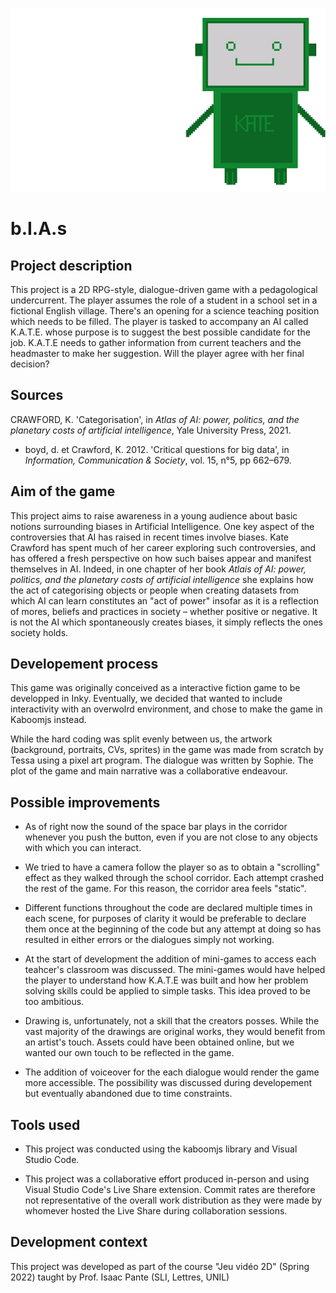 ![](assets/kateBanner.png)


# b.I.A.s

## Project description
This project is a 2D RPG-style, dialogue-driven game with a pedagological undercurrent. The player assumes the role of a student in a school set in a fictional English village. There's an opening for a science teaching position which needs to be filled. The player is tasked to accompany an AI called K.A.T.E. whose purpose is to suggest the best possible candidate for the job. K.A.T.E needs to gather information from current teachers and the headmaster to make her suggestion. Will the player agree with her final decision? 

## Sources
CRAWFORD, K. 'Categorisation', in _Atlas of AI: power, politics, and the planetary costs of artificial intelligence_, Yale University Press, 2021.

* boyd, d. et Crawford, K. 2012. 'Critical questions for big data', in _Information, Communication & Society_, vol. 15, n°5, pp 662–679.

## Aim of the game
This project aims to raise awareness in a young audience about basic notions surrounding biases in Artificial Intelligence. One key aspect of the controversies that AI has raised in recent times involve biases. Kate Crawford has spent much of her career exploring such controversies, and has offered a fresh perspective on how such baises appear and manifest themselves in AI. Indeed, in one chapter of her book _Atlais of AI: power, politics, and the planetary costs of artificial intelligence_ she explains how the act of categorising objects or people when creating datasets from which AI can learn constitutes an "act of power" insofar as it is a reflection of mores, beliefs and practices in society – whether positive or negative. It is not the AI which spontaneously creates biases, it simply reflects the ones society holds. 

## Developement process
This game was originally conceived as a interactive fiction game to be developped in Inky. Eventually, we decided that wanted to include interactivity with an overwolrd environment, and chose to make the game in Kaboomjs instead.

While the hard coding was split evenly between us, the artwork (background, portraits, CVs, sprites) in the game was made from scratch by Tessa using a pixel art program. The dialogue was written by Sophie. The plot of the game and main narrative was a collaborative endeavour.

## Possible improvements
- As of right now the sound of the space bar plays in the corridor whenever you push the button, even if you are not close to any objects with which you can interact.

- We tried to have a camera follow the player so as to obtain a "scrolling" effect as they walked through the school corridor. Each attempt crashed the rest of the game. For this reason, the corridor area feels "static".

- Different functions throughout the code are declared multiple times in each scene, for purposes of clarity it would be preferable to declare them once at the beginning of the code but any attempt at doing so has resulted in either errors or the dialogues simply not working.

- At the start of development the addition of mini-games to access each teahcer's classroom was discussed. The mini-games would have helped the player to understand how K.A.T.E was built and how her problem solving skills could be applied to simple tasks. This idea proved to be too ambitious.

- Drawing is, unfortunately, not a skill that the creators posses. While the vast majority of the drawings are original works, they would benefit from an artist's touch. Assets could have been obtained online, but we wanted our own touch to be reflected in the game. 

- The addition of voiceover for the each dialogue would render the game more accessible. The possibility was discussed during developement but eventually abandoned due to time constraints.

## **Tools used**
- This project was conducted using the kaboomjs library and Visual Studio Code.

- This project was a collaborative effort produced in-person and using Visual Studio Code's Live Share extension. Commit rates are therefore not representative of the overall work distribution as they were made by whomever hosted the Live Share during collaboration sessions. 

## Development context
This project was developed as part of the course "Jeu vidéo 2D" (Spring 2022) taught by Prof. Isaac Pante (SLI, Lettres, UNIL)